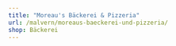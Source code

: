 ```yaml
---
title: "Moreau's Bäckerei & Pizzeria"
url: /malvern/moreaus-baeckerei-und-pizzeria/
shop: Bäckerei
---
```

